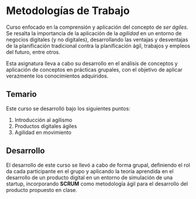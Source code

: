 # Metodologías de Trabajo

Curso enfocado en la comprensión y aplicación del concepto de *ser ágiles*. Se resalta la importancia de la aplicación de la *agilidad* en un entorno de negocios digitales (y no digitales), desarrollando las ventajas y desventajas de la planificación tradicional contra la planificación ágil, trabajos y empleos del futuro, entre otros.  

Esta asignatura lleva a cabo su desarrollo en el análisis de conceptos y aplicación de conceptos en prácticas grupales, con el objetivo de aplicar verazmente los conocimientos adquiridos.  


## Temario

Este curso se desarrolló bajo los siguientes puntos:

1. Introducción al agilismo
2. Productos digitales ágiles
3. Agilidad en movimiento  


## Desarrollo

El desarrollo de este curso se llevó a cabo de forma grupal, definiendo el rol da cada participante en el grupo y aplicando la teoría aprendida en el desarrollo de un producto digital en un entorno de simulación de una startup, incorporando **SCRUM** como metodología ágil para el desarrollo del producto propuesto en clase.